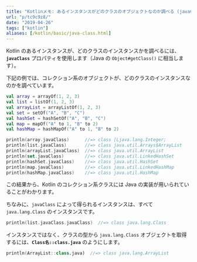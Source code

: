 ```yaml
---
title: "Kotlinメモ: あるインスタンスがどのクラスのオブジェクトなのか調べる (javaClass)"
url: "p/tc9c9z8/"
date: "2019-04-26"
tags: ["kotlin"]
aliases: [/kotlin/basic/java-class.html]
---
```


Kotlin のあるインスタンスが、どのクラスのインスタンスかを調べるには、**`javaClass`** プロパティを使用します（Java の `Object#getClass()` に相当します）。

下記の例では、コレクション系のオブジェクトが、どのクラスのインスタンスなのかを調べています。

```kotlin
val array = arrayOf(1, 2, 3)
val list = listOf(1, 2, 3)
val arrayList = arrayListOf(1, 2, 3)
val set = setOf("A", "B", "C")
val hashSet = hashSetOf("A", "B", "C")
val map = mapOf("A" to 1, "B" to 2)
val hashMap = hashMapOf("A" to 1, "B" to 2)

println(array.javaClass)      //=> class [Ljava.lang.Integer;
println(list.javaClass)       //=> class java.util.Arrays$ArrayList
println(arrayList.javaClass)  //=> class java.util.ArrayList
println(set.javaClass)        //=> class java.util.LinkedHashSet
println(hashSet.javaClass)    //=> class java.util.HashSet
println(map.javaClass)        //=> class java.util.LinkedHashMap
println(hashMap.javaClass)    //=> class java.util.HashMap
```

この結果から、Kotlin のコレクション系クラスには Java の実装が用いられていることがわかります。

ちなみに、`javaClass` によって得られるインスタンスは、すべて `java.lang.Class` のインスタンスです。

```kotlin
println(list.javaClass.javaClass)  //=> class java.lang.Class
```

インスタンスではなく、クラスの型から `java.lang.Class` オブジェクトを取得するには、**`Class名::class.java`** のようにします。

```kotlin
println(ArrayList::class.java)  //=> class java.lang.ArrayList
```

